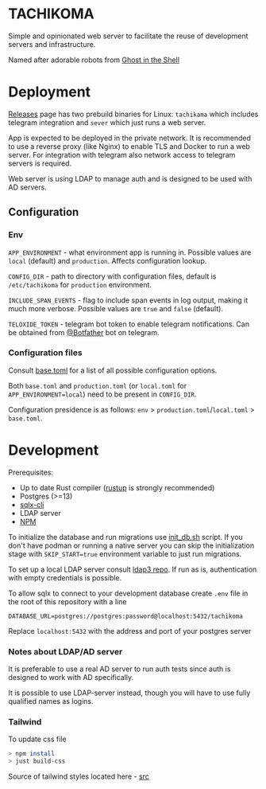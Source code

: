 # TACHIKOMA

Simple and opinionated web server to facilitate the reuse of development servers and infrastructure. 

Named after adorable robots from [Ghost in the Shell](https://en.wikipedia.org/wiki/Tachikoma)

# Deployment

[Releases](https://github.com/udv-group/tachikoma/releases) page has two prebuild binaries for Linux: `tachikama` which includes telegram integration and `sever` which just runs a web server.

App is expected to be deployed in the private network. It is recommended to use a reverse proxy (like Nginx) to enable TLS and Docker to run a web server. For integration with telegram also network access
to telegram servers is required.

Web server is using LDAP to manage auth and is designed to be used with AD servers. 

## Configuration

### Env

`APP_ENVIRONMENT` - what environment app is running in. Possible values are `local` (default) and `production`. Affects configuration lookup.

`CONFIG_DIR` - path to directory with configuration files, default is `/etc/tachikoma` for `production` environment.

`INCLUDE_SPAN_EVENTS` - flag to include span events in log output, making it much more verbose. Possible values are `true` and `false` (default).

`TELOXIDE_TOKEN` - telegram bot token to enable telegram notifications. Can be obtained from [@Botfather](https://t.me/botfather) bot on telegram.

### Configuration files

Consult [base.toml](configuration/base.toml) for a list of all possible configuration options.

Both `base.toml` and `production.toml` (or `local.toml` for `APP_ENVIRONMENT=local`) need to be present in `CONFIG_DIR`.

Configuration presidence is as follows: `env` > `production.toml`/`local.toml` > `base.toml`. 


# Development

Prerequisites:
- Up to date Rust compiler ([rustup](https://www.rust-lang.org/tools/install) is strongly recommended)
- Postgres (>=13)
- [sqlx-cli](https://github.com/launchbadge/sqlx/blob/main/sqlx-cli/README.md)
- LDAP server
- [NPM](https://docs.npmjs.com/downloading-and-installing-node-js-and-npm)

To initialize the database and run migrations use [init_db.sh](scripts/init_db.sh) script. 
If you don't have podman or running a native server you can skip the initialization stage with `SKIP_START=true` environment variable to just run migrations.

To set up a local LDAP server consult [ldap3 repo](https://github.com/inejge/ldap3/tree/00a513ece4ffa9a9782860c285f4c4c12bc07552/data). If run as is, authentication with empty credentials is possible.

To allow sqlx to connect to your development database create `.env` file in the root of this repository with a line 
```
DATABASE_URL=postgres://postgres:password@localhost:5432/tachikoma
```
Replace `localhost:5432` with the address and port of your postgres server

### Notes about LDAP/AD server

It is preferable to use a real AD server to run auth tests since auth is designed to
work with AD specifically.

It is possible to use LDAP-server instead, though you will have to use fully qualified names as logins.


### Tailwind

To update css file

```bash
> npm install
> just build-css
```

Source of tailwind styles located here - [src](./tailwind_src/)
